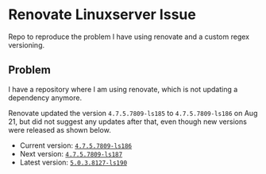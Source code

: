 # Renovate Linuxserver Issue

Repo to reproduce the problem I have using renovate and a custom regex versioning.

## Problem

I have a repository where I am using renovate, which is not updating a dependency anymore.

Renovate updated the version `4.7.5.7809-ls185` to `4.7.5.7809-ls186` on Aug 21, but did not suggest any updates after that, even though new versions were released as shown below.

- Current version: [`4.7.5.7809-ls186`](https://github.com/linuxserver/docker-radarr/pkgs/container/radarr/120262380?tag=4.7.5.7809-ls186)
- Next version: [`4.7.5.7809-ls187`](https://github.com/linuxserver/docker-radarr/pkgs/container/radarr/124456979?tag=4.7.5.7809-ls187)
- Latest version: [`5.0.3.8127-ls190`](https://github.com/linuxserver/docker-radarr/pkgs/container/radarr/135296920?tag=5.0.3.8127-ls190)
